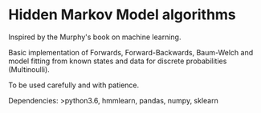 # Hidden Markov Model algorithms

Inspired by the Murphy's book on machine learning.

Basic implementation of Forwards, Forward-Backwards, Baum-Welch and model fitting from known states and data for discrete probabilities (Multinoulli).

To be used carefully and with patience. 

Dependencies: >python3.6, hmmlearn, pandas, numpy, sklearn